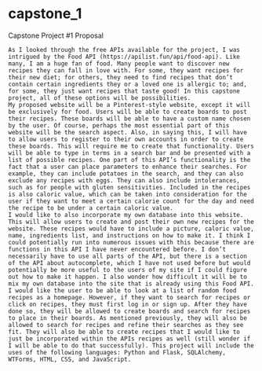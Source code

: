 # capstone_1

Capstone Project #1 Proposal

	As I looked through the free APIs available for the project, I was intrigued by the Food API (https://apilist.fun/api/food-api). Like many, I am a huge fan of food. Many people want to discover new recipes they can fall in love with. For some, they want recipes for their new diet; for others, they need to find recipes that don’t contain certain ingredients they or a loved one is allergic to; and, for some, they just want recipes that taste good! In this capstone project, all of these options will be possibilities. 
	My proposed website will be a Pinterest-style website, except it will be exclusively for food. Users will be able to create boards to post their recipes. These boards will be able to have a custom name chosen by the user. Of course, perhaps the most essential part of this website will be the search aspect. Also, in saying this, I will have to allow users to register to their own accounts in order to create these boards. This will require me to create that functionality. Users will be able to type in terms in a search bar and be presented with a list of possible recipes. One part of this API’s functionality is the fact that a user can place parameters to enhance their searches. For example, they can include potatoes in the search, and they can also exclude any recipes with eggs. They can also include intolerances, such as for people with gluten sensitivities. Included in the recipes is also caloric value, which can be taken into consideration for the user if they want to meet a certain calorie count for the day and need the recipe to be under a certain caloric value. 
	I would like to also incorporate my own database into this website. This will allow users to create and post their own new recipes for the website. These recipes would have to include a picture, caloric value, name, ingredients list, and instructions on how to make it. I think I could potentially run into numerous issues with this because there are functions in this API I have never encountered before. I don’t necessarily have to use all parts of the API, but there is a section of the API about autocomplete, which I have not used before but would potentially be more useful to the users of my site if I could figure out how to make it happen. I also wonder how difficult it will be to mix my own database into the site that is already using this Food API.
	I would like the user to be able to look at a list of random food recipes as a homepage. However, if they want to search for recipes or click on recipes, they must first log in or sign up. After they have done so, they will be allowed to create boards and search for recipes to place in their boards. As mentioned previously, they will also be allowed to search for recipes and refine their searches as they see fit. They will also be able to create recipes that I would like to just be incorporated within the APIs recipes as well (still wonder if I will be able to do that successfully). This project will include the uses of the following languages: Python and Flask, SQLAlchemy, WTForms, HTML, CSS, and JavaScript. 
